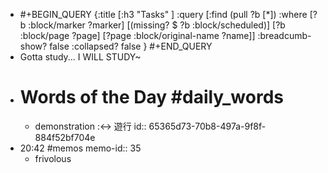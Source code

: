 - #+BEGIN_QUERY
  {:title [:h3 "Tasks" ]
  :query [:find (pull ?b [*])
  :where
    [?b :block/marker ?marker]
    [(missing? $ ?b :block/scheduled)]
    [?b :block/page ?page]
    [?page :block/original-name ?name]]
  :breadcumb-show? false
  :collapsed? false
  }
  #+END_QUERY
- Gotta study... I WILL STUDY~
- # Words of the Day #daily_words
	- demonstration :<-> 遊行
	  id:: 65365d73-70b8-497a-9f8f-884f52bf704e
- 20:42 #memos
  memo-id:: 35
	- frivolous